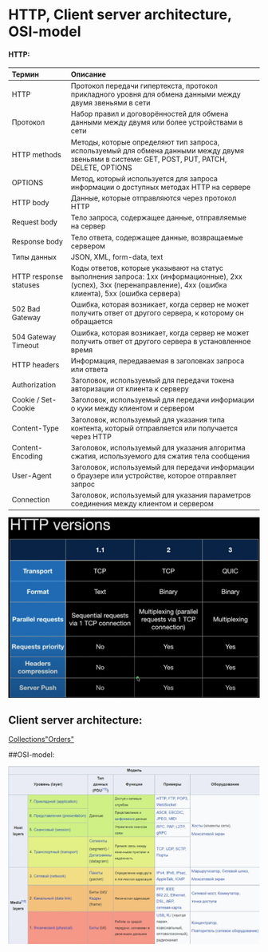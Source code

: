 # HTTP, Client server architecture, OSI-model

#### HTTP:

| Термин | Описание |
| :----------------- | :------------------ |
| HTTP | Протокол передачи гипертекста, протокол прикладного уровня для обмена данными между двумя звеньями в сети |
| Протокол |	Набор правил и договорённостей для обмена данными между двумя или более устройствами в сети |
| HTTP methods | Методы, которые определяют тип запроса, используемый для обмена данными между двумя звеньями в системе: GET, POST, PUT, PATCH, DELETE, OPTIONS |
| OPTIONS	| Метод, который используется для запроса информации о доступных методах HTTP на сервере |
| HTTP body	| Данные, которые отправляются через протокол HTTP |
| Request body |	Тело запроса, содержащее данные, отправляемые на сервер |
| Response body |	Тело ответа, содержащее данные, возвращаемые сервером |
| Типы данных |	JSON, XML, form-data, text |
| HTTP response statuses |	Коды ответов, которые указывают на статус выполнения запроса: 1xx (информационные), 2xx (успех), 3xx (перенаправление), 4xx (ошибка клиента), 5xx (ошибка сервера) |
| 502 Bad Gateway	| Ошибка, которая возникает, когда сервер не может получить ответ от другого сервера, к которому он обращается |
| 504 Gateway Timeout |	Ошибка, которая возникает, когда сервер не может получить ответ от другого сервера в установленное время |
| HTTP headers |	Информация, передаваемая в заголовках запроса или ответа |
| Authorization	| Заголовок, используемый для передачи токена авторизации от клиента к серверу |
| Cookie / Set-Cookie	| Заголовок, используемый для передачи информации о куки между клиентом и сервером |
| Content-Type |	Заголовок, используемый для указания типа контента, который отправляется или получается через HTTP |
| Content-Encoding |	Заголовок, используемый для указания алгоритма сжатия, используемого для сжатия тела сообщения |
| User-Agent	| Заголовок, используемый для передачи информации о браузере или устройстве, которое отправляет запрос |
| Connection |	Заголовок, используемый для указания параметров соединения между клиентом и сервером |


![Http-versions](https://github.com/AlexeyLobanov1/HTTP-Client-server-architecture-OSI-model/blob/main/Http-versions.jpg)

## Client server architecture:

[Collections"Orders"](https://github.com/AlexeyLobanov1/HTTP-Client-server-architecture-OSI-model/blob/main/OSI.jpg)

##OSI-model:

![osi-model](https://github.com/AlexeyLobanov1/HTTP-Client-server-architecture-OSI-model/blob/main/OSI.jpg)
